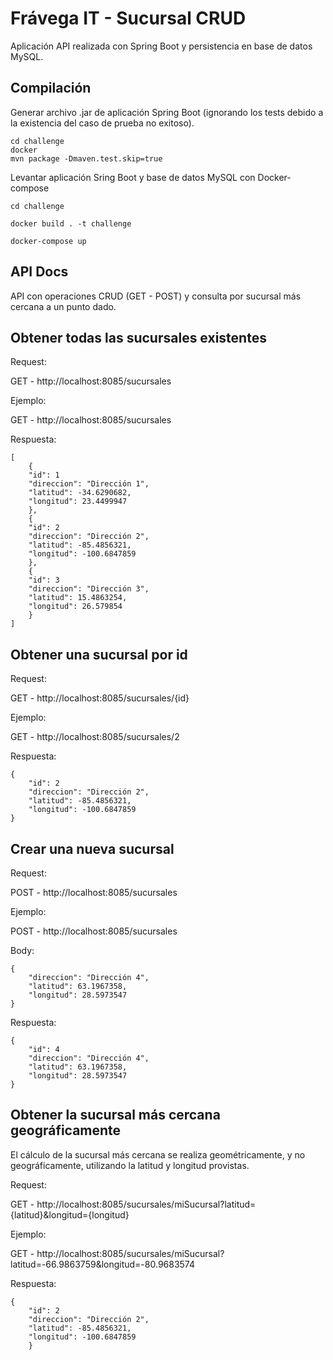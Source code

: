 # Frávega IT - Sucursal CRUD

Aplicación API realizada con Spring Boot y persistencia en base de datos MySQL.

## Compilación

Generar archivo .jar de aplicación Spring Boot (ignorando los tests debido a la existencia del caso de prueba no exitoso).

```
cd challenge 
docker
mvn package -Dmaven.test.skip=true
```

Levantar aplicación Sring Boot y base de datos MySQL con Docker-compose

```
cd challenge

docker build . -t challenge

docker-compose up
```

## API Docs


API con operaciones CRUD (GET - POST) y consulta por sucursal más cercana a un punto dado.

## Obtener todas las sucursales existentes

Request:

GET -  http://localhost:8085/sucursales

Ejemplo:

GET -  http://localhost:8085/sucursales

Respuesta:

```
[
    {
    "id": 1
    "direccion": "Dirección 1",
    "latitud": -34.6290682,
    "longitud": 23.4499947
    },
    {
    "id": 2
    "direccion": "Dirección 2",
    "latitud": -85.4856321,
    "longitud": -100.6847859
    },
    {
    "id": 3
    "direccion": "Dirección 3",
    "latitud": 15.4863254,
    "longitud": 26.579854
    }
]
```
## Obtener una sucursal por id

Request:

GET -  http://localhost:8085/sucursales/{id}

Ejemplo:

GET -  http://localhost:8085/sucursales/2

Respuesta:

```
{
    "id": 2
    "direccion": "Dirección 2",
    "latitud": -85.4856321,
    "longitud": -100.6847859
}
```

## Crear una nueva sucursal

Request:

POST -  http://localhost:8085/sucursales

Ejemplo:

POST -  http://localhost:8085/sucursales

Body:

```
{
    "direccion": "Dirección 4",
    "latitud": 63.1967358,
    "longitud": 28.5973547
}
```

Respuesta:

```
{
    "id": 4
    "direccion": "Dirección 4",
    "latitud": 63.1967358,
    "longitud": 28.5973547
}
```


## Obtener la sucursal más cercana geográficamente

El cálculo de la sucursal más cercana se realiza geométricamente, y no geográficamente, utilizando la latitud y longitud provistas.

Request:

GET -  http://localhost:8085/sucursales/miSucursal?latitud={latitud}&longitud={longitud}

Ejemplo:

GET -  http://localhost:8085/sucursales/miSucursal?latitud=-66.9863759&longitud=-80.9683574

Respuesta:

```
{
    "id": 2
    "direccion": "Dirección 2",
    "latitud": -85.4856321,
    "longitud": -100.6847859
    }
```

